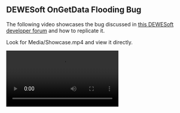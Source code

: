 ## DEWESoft OnGetData Flooding Bug
The following video showcases the bug discussed in [this DEWESoft developer forum](https://developer.dewesoft.com/questions/flooding-the-iappongetdata-event-overwhelms-dewesoft-ui) and how to replicate it.

Look for Media/Showcase.mp4 and view it directly.

<video controls>
  <source src="Media/Showcase.mp4" type="video/mp4">
</video>
